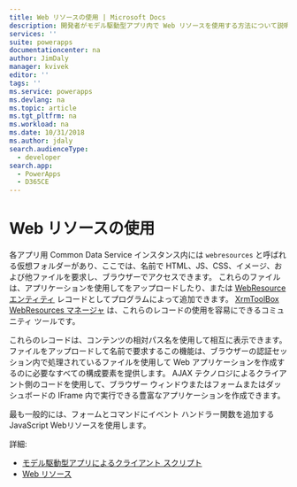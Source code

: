 ```yaml
---
title: Web リソースの使用 | Microsoft Docs
description: 開発者がモデル駆動型アプリ内で Web リソースを使用する方法について説明します。
services: ''
suite: powerapps
documentationcenter: na
author: JimDaly
manager: kvivek
editor: ''
tags: ''
ms.service: powerapps
ms.devlang: na
ms.topic: article
ms.tgt_pltfrm: na
ms.workload: na
ms.date: 10/31/2018
ms.author: jdaly
search.audienceType:
  - developer
search.app:
  - PowerApps
  - D365CE
---
```


# <a name="use-web-resources"></a>Web リソースの使用

各アプリ用 Common Data Service インスタンス内には `webresources` と呼ばれる仮想フォルダーがあり、ここでは、名前で HTML、JS、CSS、イメージ、および他ファイルを要求し、ブラウザーでアクセスできます。 これらのファイルは、アプリケーションを使用してをアップロードしたり、または [WebResource エンティティ](../common-data-service/reference/entities/webresource.md) レコードとしてプログラムによって追加できます。 [XrmToolBox WebResources マネージャ](https://www.xrmtoolbox.com/plugins/MsCrmTools.WebResourcesManager/) は、これらのレコードの使用を容易にできるコミュニティ ツールです。

これらのレコードは、コンテンツの相対パス名を使用して相互に表示できます。 ファイルをアップロードして名前で要求するこの機能は、ブラウザーの認証セッション内で処理されているファイルを使用して Web アプリケーションを作成するのに必要なすべての構成要素を提供します。 AJAX テクノロジによるクライアント側のコードを使用して、ブラウザー ウィンドウまたはフォームまたはダッシュボードの IFrame 内で実行できる豊富なアプリケーションを作成できます。 

最も一般的には、フォームとコマンドにイベント ハンドラー関数を追加する JavaScript Webリソースを使用します。

詳細:
- [モデル駆動型アプリによるクライアント スクリプト](client-scripting.md)
- [Web リソース](/dynamics365/customer-engagement/developer/web-resources)
